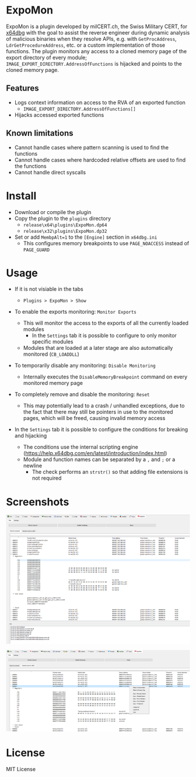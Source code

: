 # ExpoMon

ExpoMon is a plugin developed by milCERT.ch, the Swiss Military CERT, for [x64dbg](https://github.com/x64dbg/x64dbg) with the goal to assist the reverse engineer during dynamic analysis of malicious binaries when they resolve APIs, e.g. with `GetProcAddress`, `LdrGetProcedureAddress`, etc. or a custom implementation of those functions. The plugin monitors any access to a cloned memory page of the export directory of every module; `IMAGE_EXPORT_DIRECTORY.AddressOfFunctions` is hijacked and points to the cloned memory page.

## Features

- Logs context information on access to the RVA of an exported function
	- `IMAGE_EXPORT_DIRECTORY.AddressOfFunctions[]`
- Hijacks accessed exported functions

## Known limitations

- Cannot handle cases where pattern scanning is used to find the functions
- Cannot handle cases where hardcoded relative offsets are used to find the functions
- Cannot handle direct syscalls

# Install

- Download or compile the plugin 
- Copy the plugin to the `plugins` directory
	- `release\x64\plugins\ExpoMon.dp64`
	- `release\x32\plugins\ExpoMon.dp32`
- Set or add `MembpAlt=1` to the `[Engine]` section in `x64dbg.ini`
	- This configures memory breakpoints to use `PAGE_NOACCESS` instead of `PAGE_GUARD`

# Usage

- If it is not visiable in the tabs
	- `Plugins > ExpoMon > Show`
	
- To enable the exports monitoring: `Monitor Exports`
	- This will monitor the access to the exports of all the currently loaded modules
		- In the `Settings` tab it is possible to configure to only monitor specific modules
	- Modules that are loaded at a later stage are also automatically monitored (`CB_LOADDLL`)

- To temporarily disable any monitoring: `Disable Monitoring`
	- Internally executes the `DisableMemoryBreakpoint` command on every monitored memory page
	
- To completely remove and disable the monitoring: `Reset`
	- This may potentially lead to a crash / unhandled exceptions, due to the fact that there may still be pointers in use to the monitored pages, which will be freed, causing invalid memory access
	
- In the `Settings` tab it is possible to configure the conditions for breaking and hijacking
	- The conditions use the internal scripting engine (https://help.x64dbg.com/en/latest/introduction/index.html)
	- Module and function names can be separated by a `,` and `;` or a newline
		- The check performs an `strstr()` so that adding file extensions is not required
		
# Screenshots

![Accessed Exports](Assets/img01.png)

![Hijacked Exports](Assets/img02.png)

# License

MIT License
